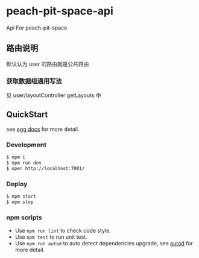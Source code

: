 # peach-pit-space-api

Api For peach-pit-space

## 路由说明
默认认为 user 的路由就是公共路由

### 获取数据组通用写法
见 user/layoutController getLayouts 中


## QuickStart

<!-- add docs here for user -->

see [egg docs][egg] for more detail.

### Development

```bash
$ npm i
$ npm run dev
$ open http://localhost:7001/
```

### Deploy

```bash
$ npm start
$ npm stop
```

### npm scripts

- Use `npm run lint` to check code style.
- Use `npm test` to run unit test.
- Use `npm run autod` to auto detect dependencies upgrade, see [autod](https://www.npmjs.com/package/autod) for more detail.


[egg]: https://eggjs.org